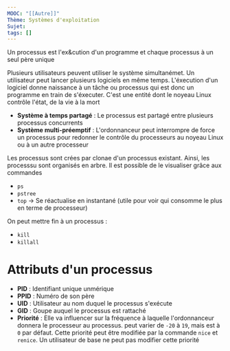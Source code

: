 ```yaml
---
MOOC: "[[Autre]]"
Thème: Systèmes d'exploitation
Sujet:
tags: []
---
```


Un processus est l'ex&cution d'un programme et chaque processus à un seul père unique

Plusieurs utilisateurs peuvent utiliser le système simultanémet. Un utilisateur peut lancer plusieurs logiciels en même temps. L'éxecution d'un logiciel donne naissance à un tâche ou processus qui est donc un programme en train de s'éxecuter. C'est une entité dont le noyeau Linux contrôle l'état, de la vie à la mort

- **Système à temps partagé** : Le processus est partagé entre plusieurs processus concurrents
- **Système multi-préemptif** : L'ordonnanceur peut interrompre de force un processus pour redonner le contrôle du processeurs au noyeau Linux ou à un autre processeur

Les processus sont crées par clonae d'un processus existant. Ainsi, les processsu sont organisés en arbre. Il est possible de le visualiser grâce aux commandes

- `ps`
- `pstree`
- `top` → Se réactualise en instantané (utile pour voir qui consomme le plus en terme de processeur)

On peut mettre fin à un processus :

- `kill`
- `killall`

# Attributs d'un processus

- **PID** : Identifiant unique unmérique
- **PPID** : Numéro de son père
- **UID** : Utilisateur au nom duquel le processus s'exécute
- **GID** : Goupe auquel le processus est rattaché
- **Priorité** : Elle va influencer sur la fréquence à laquelle l'ordonnanceur donnera le processeur au processus. peut varier de `-20` à `19`, mais est à `0` par défaut. Cette priorité peut être modifiée par la commande `nice` et `renice`. Un utilisateur de base ne peut pas modifier cette priorité

